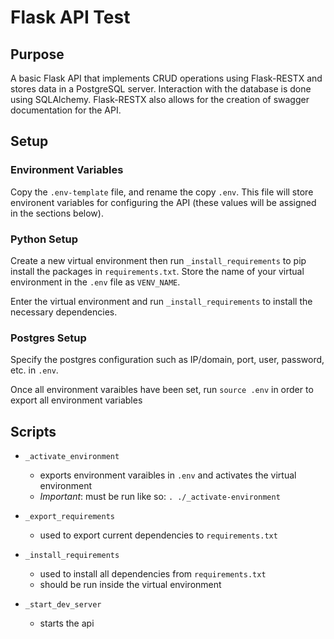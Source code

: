 # Flask API Test

## Purpose
A basic Flask API that implements CRUD operations using Flask-RESTX and stores
data in a PostgreSQL server. Interaction with the database is done using
SQLAlchemy. Flask-RESTX also allows for the creation of swagger documentation
for the API.

## Setup

### Environment Variables
Copy the `.env-template` file, and rename the copy `.env`. This file will store
environent variables for configuring the API (these values will be assigned in
the sections below).

### Python Setup
Create a new virtual environment then run `_install_requirements` to pip install
the packages in `requirements.txt`. Store the name of your virtual environment
in the `.env` file as `VENV_NAME`.

Enter the virtual environment and run `_install_requirements` to install the 
necessary dependencies.

### Postgres Setup
Specify the postgres configuration such as IP/domain, port, user, password, etc.
in `.env`. 

Once all environment varaibles have been set, run `source .env` in order to
export all environment variables

## Scripts
* `_activate_environment`
    * exports environment varaibles in `.env` and activates the virtual environment
    * _Important_: must be run like so: `. ./_activate-environment`

* `_export_requirements`
    * used to export current dependencies to `requirements.txt`

* `_install_requirements`
    * used to install all dependencies from `requirements.txt`
    * should be run inside the virtual environment

* `_start_dev_server`
    * starts the api
